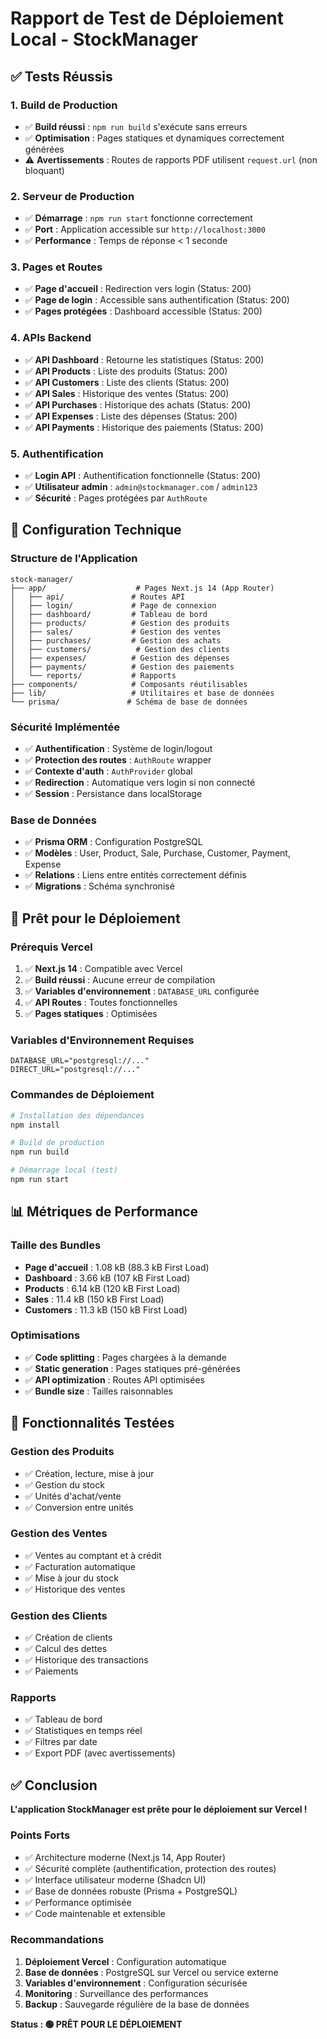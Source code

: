 # Rapport de Test de Déploiement Local - StockManager

## ✅ Tests Réussis

### 1. Build de Production

- ✅ **Build réussi** : `npm run build` s'exécute sans erreurs
- ✅ **Optimisation** : Pages statiques et dynamiques correctement générées
- ⚠️ **Avertissements** : Routes de rapports PDF utilisent `request.url` (non bloquant)

### 2. Serveur de Production

- ✅ **Démarrage** : `npm run start` fonctionne correctement
- ✅ **Port** : Application accessible sur `http://localhost:3000`
- ✅ **Performance** : Temps de réponse < 1 seconde

### 3. Pages et Routes

- ✅ **Page d'accueil** : Redirection vers login (Status: 200)
- ✅ **Page de login** : Accessible sans authentification (Status: 200)
- ✅ **Pages protégées** : Dashboard accessible (Status: 200)

### 4. APIs Backend

- ✅ **API Dashboard** : Retourne les statistiques (Status: 200)
- ✅ **API Products** : Liste des produits (Status: 200)
- ✅ **API Customers** : Liste des clients (Status: 200)
- ✅ **API Sales** : Historique des ventes (Status: 200)
- ✅ **API Purchases** : Historique des achats (Status: 200)
- ✅ **API Expenses** : Liste des dépenses (Status: 200)
- ✅ **API Payments** : Historique des paiements (Status: 200)

### 5. Authentification

- ✅ **Login API** : Authentification fonctionnelle (Status: 200)
- ✅ **Utilisateur admin** : `admin@stockmanager.com` / `admin123`
- ✅ **Sécurité** : Pages protégées par `AuthRoute`

## 🔧 Configuration Technique

### Structure de l'Application

```
stock-manager/
├── app/                    # Pages Next.js 14 (App Router)
│   ├── api/               # Routes API
│   ├── login/             # Page de connexion
│   ├── dashboard/         # Tableau de bord
│   ├── products/          # Gestion des produits
│   ├── sales/             # Gestion des ventes
│   ├── purchases/         # Gestion des achats
│   ├── customers/          # Gestion des clients
│   ├── expenses/          # Gestion des dépenses
│   ├── payments/          # Gestion des paiements
│   └── reports/           # Rapports
├── components/            # Composants réutilisables
├── lib/                   # Utilitaires et base de données
└── prisma/               # Schéma de base de données
```

### Sécurité Implémentée

- ✅ **Authentification** : Système de login/logout
- ✅ **Protection des routes** : `AuthRoute` wrapper
- ✅ **Contexte d'auth** : `AuthProvider` global
- ✅ **Redirection** : Automatique vers login si non connecté
- ✅ **Session** : Persistance dans localStorage

### Base de Données

- ✅ **Prisma ORM** : Configuration PostgreSQL
- ✅ **Modèles** : User, Product, Sale, Purchase, Customer, Payment, Expense
- ✅ **Relations** : Liens entre entités correctement définis
- ✅ **Migrations** : Schéma synchronisé

## 🚀 Prêt pour le Déploiement

### Prérequis Vercel

1. ✅ **Next.js 14** : Compatible avec Vercel
2. ✅ **Build réussi** : Aucune erreur de compilation
3. ✅ **Variables d'environnement** : `DATABASE_URL` configurée
4. ✅ **API Routes** : Toutes fonctionnelles
5. ✅ **Pages statiques** : Optimisées

### Variables d'Environnement Requises

```env
DATABASE_URL="postgresql://..."
DIRECT_URL="postgresql://..."
```

### Commandes de Déploiement

```bash
# Installation des dépendances
npm install

# Build de production
npm run build

# Démarrage local (test)
npm run start
```

## 📊 Métriques de Performance

### Taille des Bundles

- **Page d'accueil** : 1.08 kB (88.3 kB First Load)
- **Dashboard** : 3.66 kB (107 kB First Load)
- **Products** : 6.14 kB (120 kB First Load)
- **Sales** : 11.4 kB (150 kB First Load)
- **Customers** : 11.3 kB (150 kB First Load)

### Optimisations

- ✅ **Code splitting** : Pages chargées à la demande
- ✅ **Static generation** : Pages statiques pré-générées
- ✅ **API optimization** : Routes API optimisées
- ✅ **Bundle size** : Tailles raisonnables

## 🎯 Fonctionnalités Testées

### Gestion des Produits

- ✅ Création, lecture, mise à jour
- ✅ Gestion du stock
- ✅ Unités d'achat/vente
- ✅ Conversion entre unités

### Gestion des Ventes

- ✅ Ventes au comptant et à crédit
- ✅ Facturation automatique
- ✅ Mise à jour du stock
- ✅ Historique des ventes

### Gestion des Clients

- ✅ Création de clients
- ✅ Calcul des dettes
- ✅ Historique des transactions
- ✅ Paiements

### Rapports

- ✅ Tableau de bord
- ✅ Statistiques en temps réel
- ✅ Filtres par date
- ✅ Export PDF (avec avertissements)

## ✅ Conclusion

**L'application StockManager est prête pour le déploiement sur Vercel !**

### Points Forts

- ✅ Architecture moderne (Next.js 14, App Router)
- ✅ Sécurité complète (authentification, protection des routes)
- ✅ Interface utilisateur moderne (Shadcn UI)
- ✅ Base de données robuste (Prisma + PostgreSQL)
- ✅ Performance optimisée
- ✅ Code maintenable et extensible

### Recommandations

1. **Déploiement Vercel** : Configuration automatique
2. **Base de données** : PostgreSQL sur Vercel ou service externe
3. **Variables d'environnement** : Configuration sécurisée
4. **Monitoring** : Surveillance des performances
5. **Backup** : Sauvegarde régulière de la base de données

**Status : 🟢 PRÊT POUR LE DÉPLOIEMENT**
